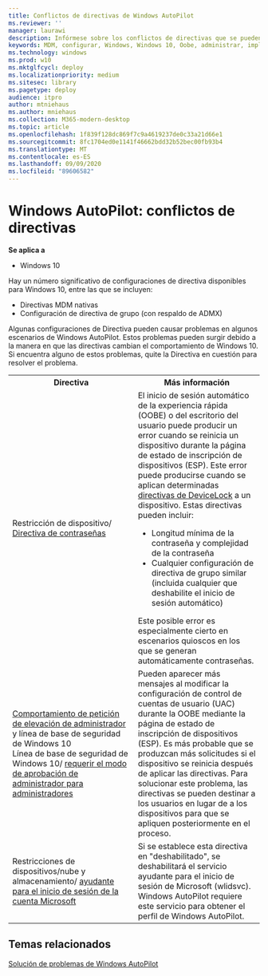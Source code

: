 ```yaml
---
title: Conflictos de directivas de Windows AutoPilot
ms.reviewer: ''
manager: laurawi
description: Infórmese sobre los conflictos de directivas que se pueden producir durante la implementación de Windows AutoPilot.
keywords: MDM, configurar, Windows, Windows 10, Oobe, administrar, implementar, AutoPilot, ZTD, cero-Touch, Partner, msfb, Intune
ms.technology: windows
ms.prod: w10
ms.mktglfcycl: deploy
ms.localizationpriority: medium
ms.sitesec: library
ms.pagetype: deploy
audience: itpro
author: mtniehaus
ms.author: mniehaus
ms.collection: M365-modern-desktop
ms.topic: article
ms.openlocfilehash: 1f839f128dc869f7c9a4619237de0c33a21d66e1
ms.sourcegitcommit: 8fc1704ed0e1141f46662bdd32b52bec00fb93b4
ms.translationtype: MT
ms.contentlocale: es-ES
ms.lasthandoff: 09/09/2020
ms.locfileid: "89606582"
---
```

# <a name="windows-autopilot---policy-conflicts"></a>Windows AutoPilot: conflictos de directivas

**Se aplica a**

- Windows 10

Hay un número significativo de configuraciones de directiva disponibles para Windows 10, entre las que se incluyen:
- Directivas MDM nativas
- Configuración de directiva de grupo (con respaldo de ADMX)

Algunas configuraciones de Directiva pueden causar problemas en algunos escenarios de Windows AutoPilot. Estos problemas pueden surgir debido a la manera en que las directivas cambian el comportamiento de Windows 10. Si encuentra alguno de estos problemas, quite la Directiva en cuestión para resolver el problema.

<table>
<th>Directiva<th>Más información

<tr><td width="50%">Restricción de dispositivo/ <a href="https://docs.microsoft.com/windows/client-management/mdm/devicelock-csp">Directiva de contraseñas</a></td>
<td>El inicio de sesión automático de la experiencia rápida (OOBE) o del escritorio del usuario puede producir un error cuando se reinicia un dispositivo durante la página de estado de inscripción de dispositivos (ESP). Este error puede producirse cuando se aplican determinadas <a href="https://docs.microsoft.com/windows/client-management/mdm/policy-csp-devicelock">directivas de DeviceLock</a> a un dispositivo. Estas directivas pueden incluir:<ul><li>Longitud mínima de la contraseña y complejidad de la contraseña</li><li>Cualquier configuración de directiva de grupo similar (incluida cualquier que deshabilite el inicio de sesión automático)</li></ul>
Este posible error es especialmente cierto en escenarios quioscos en los que se generan automáticamente contraseñas.</td>

<tr><td width="50%"><a href="/windows/client-management/mdm/policy-csp-localpoliciessecurityoptions">Comportamiento de petición de elevación de administrador</a> y línea de base de seguridad de Windows 10
<br>Línea de base de seguridad de Windows 10/ <a href="https://docs.microsoft.com/windows/client-management/mdm/policy-csp-localpoliciessecurityoptions">requerir el modo de aprobación de administrador para administradores</a></td>
<td>Pueden aparecer más mensajes al modificar la configuración de control de cuentas de usuario (UAC) durante la OOBE mediante la página de estado de inscripción de dispositivos (ESP). Es más probable que se produzcan más solicitudes si el dispositivo se reinicia después de aplicar las directivas. Para solucionar este problema, las directivas se pueden destinar a los usuarios en lugar de a los dispositivos para que se apliquen posteriormente en el proceso.</td>

<tr><td width="50%">Restricciones de dispositivos/nube y almacenamiento/ <a href="https://docs.microsoft.com/mem/intune/configuration/device-restrictions-windows-10#cloud-and-storage">ayudante para el inicio de sesión de la cuenta Microsoft</a></td>
<td>Si se establece esta directiva en "deshabilitado", se deshabilitará el servicio ayudante para el inicio de sesión de Microsoft (wlidsvc). Windows AutoPilot requiere este servicio para obtener el perfil de Windows AutoPilot.</td>

</table>

## <a name="related-topics"></a>Temas relacionados

[Solución de problemas de Windows AutoPilot](troubleshooting.md)
